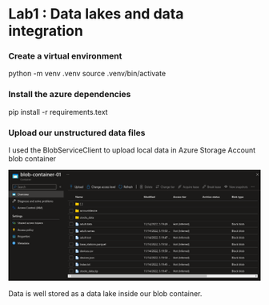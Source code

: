 # Lab1 : Data lakes and data integration

### Create a virtual environment

python -m venv .venv
source .venv/bin/activate

### Install the azure dependencies

pip install -r requirements.text

### Upload our unstructured data files

I used the BlobServiceClient to upload local data in Azure Storage Account blob container

![results.png](Lab1%20Data%20lakes%20and%20data%20integration%20ef66b744cc3e4554a49efec296470129/results.png)

Data is well stored as a data lake inside our blob container.